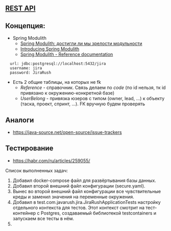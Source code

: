 ## [REST API](http://localhost:8080/doc)

## Концепция:
- Spring Modulith
  - [Spring Modulith: достигли ли мы зрелости модульности](https://habr.com/ru/post/701984/)
  - [Introducing Spring Modulith](https://spring.io/blog/2022/10/21/introducing-spring-modulith)
  - [Spring Modulith - Reference documentation](https://docs.spring.io/spring-modulith/docs/current-SNAPSHOT/reference/html/)

```
  url: jdbc:postgresql://localhost:5432/jira
  username: jira
  password: JiraRush
```
- Есть 2 общие таблицы, на которых не fk
  - _Reference_ - справочник. Связь делаем по _code_ (по id нельзя, тк id привязано к окружению-конкретной базе)
  - _UserBelong_ - привязка юзеров с типом (owner, lead, ...) к объекту (таска, проект, спринт, ...). FK вручную будем проверять

## Аналоги
- https://java-source.net/open-source/issue-trackers

## Тестирование
- https://habr.com/ru/articles/259055/

Список выполненных задач:
1) Добавил docker-compose файл для развёртывания базы данных.
2) Добавил второй внешний файл конфигурации (secure.yaml).
3) Вынес во второй внешний файл конфигурации все чувствительные креды и заменил значения на переменные окружения.
4) Добавил в test.com.javarush.jira.JiraRushApplicationTests настройку отдельного контекста для тестов. Этот контекст смотрит на тест-контейнер с Postgres, создаваемый библиотекой testcontainers и запускаем все  тесты в нём.
5) 